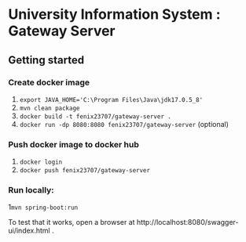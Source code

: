 # University Information System : Gateway Server
## Getting started
### Create docker image
1. ``export JAVA_HOME='C:\Program Files\Java\jdk17.0.5_8'`` 
2. ``mvn clean package``
3. ``docker build -t fenix23707/gateway-server .``
4. ``docker run -dp 8080:8080 fenix23707/gateway-server`` (optional)

### Push docker image to docker hub
1. ``docker login``
2. ``docker push fenix23707/gateway-server``

### Run locally: 
1``mvn spring-boot:run``

To test that it works, open a browser at http://localhost:8080/swagger-ui/index.html .

